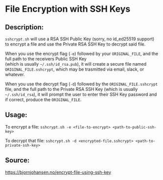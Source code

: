 # File Encryption with SSH Keys


## Description:
`sshcrypt.sh` will use a RSA SSH Public Key (sorry, no id_ed25519 support) to encrypt a file
and use the Private RSA SSH Key to decrypt said file.

When you use the encrypt flag (`-e`) followed by your `ORIGINAL_FILE`, and the full path to the receivers Public SSH Key<br>
(which is usually `~/.ssh/id_rsa.pub`), it will create a secure file named `ORIGINAL_FILE.sshcrypt`, which may be trasmitted via email, slack, or whatever.

When you use the decrypt flag (`-d`) followed by the `ORIGINAL_FILE.sshcrypt` file, and the full path to the Private RSA SSH Key (which is usually `~/.ssh/id_rsa`), it will prompt the user to enter their SSH Key password and if correct, produce the `ORIGINAL_FILE`.


## Usage:
To encrypt a file:
`sshcrypt.sh -e <file-to-encrypt> <path-to-public-ssh-key>`

To decrypt that file:
`sshcrypt.sh -d <encrypted-file.sshcrypt> <path-to-private-ssh-key>`


## Source:
https://bjornjohansen.no/encrypt-file-using-ssh-key
